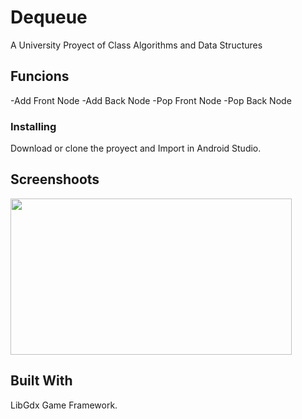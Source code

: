 # Dequeue

A University Proyect of Class Algorithms and Data Structures

## Funcions

-Add Front Node
-Add Back Node
-Pop Front Node
-Pop Back Node

### Installing

Download or clone the proyect and Import in Android Studio.

## Screenshoots

<img src="https://raw.githubusercontent.com/salvadordeveloper/Dequeue//master/screenshoots/1.JPG" width="450" height="250" />

## Built With

LibGdx Game Framework.

